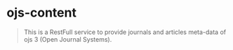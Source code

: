 # ojs-content

> This is a RestFull service to provide journals and articles meta-data of ojs 3 (Open Journal Systems).
